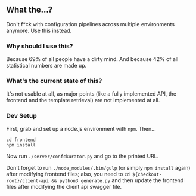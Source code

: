 ## What the...?

Don't f\*ck with configuration pipelines across multiple environments anymore. Use this
instead.

### Why should I use this?
Because 69% of all people have a dirty mind.  And because 42% of all statistical numbers
are made up.

### What's the current state of this?
It's not usable at all, as major points (like a fully implemented API, the frontend and the template retrieval) are not
implemented at all.

### Dev Setup

First, grab and set up a node.js environment with `npm`. Then...

```
cd frontend
npm install
```

Now run `./server/confckurator.py` and go to the printed URL.

Don't forget to run `./node_modules/.bin/gulp` (or simply `npm install` again) after modifying frontend files; also,
you need to `cd ${checkout-root}/client-api && python3 generate.py` and then update the frontend files after modifying
the client api swagger file.
